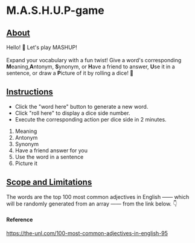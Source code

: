 # M.A.S.H.U.P-game

<h2><u> About </u> </h2>

Hello! 👋 Let's play MASHUP! 
<br>
<br>
Expand your vocabulary with a fun twist! Give a word's corresponding <b>M</b>eaning,<b>A</b>ntonym, <b>S</b>ynonym, or <b>H</b>ave a friend to answer, <b>U</b>se it in a sentence, or draw a <b>P</b>icture of it by rolling a dice! 🎲

<h2><u>Instructions</u></h1>
<ul>
  <li> Click the "word here" button to generate a new word.</li>
  <li> Click "roll here" to display a dice side number.</li>
  <li> Execute the corresponding action per dice side in 2 minutes.</li>
</ul>

<ol>
  <li> Meaning </li>
  <li> Antonym </li>
  <li> Synonym</li>
  <li> Have a friend answer for you</li>
  <li> Use the word in a sentence</li>
  <li> Picture it</li>
  
</ol>

<h2><u>Scope and Limitations</u></h2>

  The words are the top 100 most common adjectives in English —— which will be randomly generated from an array —— from the link below. 👇 

<h4> Reference </h4>

https://the-unl.com/100-most-common-adjectives-in-english-95
